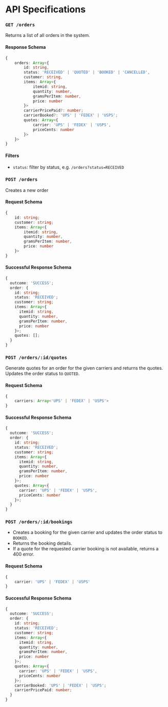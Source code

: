 # API Specifications

### `GET /orders`

Returns a list of all orders in the system.

#### Response Schema

```ts
{
    orders: Array<{
        id: string,
        status: 'RECEIVED' | 'QUOTED' | 'BOOKED' | 'CANCELLED',
        customer: string,
        items: Array<{
            itemid: string,
            quantity: number,
            gramsPerItem: number,
            price: number
        }>
        carrierPricePaid?: number;
        carrierBooked?: 'UPS' | 'FEDEX' | 'USPS';
        quotes: Array<{
            carrier: 'UPS' | 'FEDEX' | 'USPS',
            priceCents: number
        }>
    }>
}
```

#### Filters

* `status`: filter by status, e.g. `/orders?status=RECEIVED`

### `POST /orders`

Creates a new order

#### Request Schema

```ts
{
    id: string;
    customer: string;
    items: Array<{
        itemid: string,
        quantity: number,
        gramsPerItem: number,
        price: number
    }>
}
```

#### Successful Response Schema

```ts
{
  outcome: 'SUCCESS';
  order: {
    id: string;
    status: 'RECEIVED';
    customer: string;
    items: Array<{
      itemid: string,
      quantity: number,
      gramsPerItem: number,
      price: number
    }>;
    quotes: [];
  }
}
```

### `POST /orders/:id/quotes`

Generate quotes for an order for the given carriers and returns the quotes. Updates the order status to `QUOTED`.

#### Request Schema

```ts
{
    carriers: Array<'UPS' | 'FEDEX' | 'USPS'>
}
```

#### Successful Response Schema

```ts
{
  outcome: 'SUCCESS';
  order: {
    id: string;
    status: 'RECEIVED';
    customer: string;
    items: Array<{
      itemid: string,
      quantity: number,
      gramsPerItem: number,
      price: number
    }>;
    quotes: Array<{
      carrier: 'UPS' | 'FEDEX' | 'USPS',
      priceCents: number
    }>;
  }
}
```

### `POST /orders/:id/bookings`

* Creates a booking for the given carrier and updates the order status to `BOOKED`.
* Returns the booking details.
* If a quote for the requested carrier booking is not available, returns a 400 error.

#### Request Schema

```ts
{
    carrier: 'UPS' | 'FEDEX' | 'USPS'
}
```

#### Successful Response Schema

```ts
{
  outcome: 'SUCCESS';
  order: {
    id: string;
    status: 'RECEIVED';
    customer: string;
    items: Array<{
      itemid: string,
      quantity: number,
      gramsPerItem: number,
      price: number
    }>;
    quotes: Array<{
      carrier: 'UPS' | 'FEDEX' | 'USPS',
      priceCents: number
    }>;
    carrierBooked: 'UPS' | 'FEDEX' | 'USPS';
    carrierPricePaid: number;
  }
}
```
